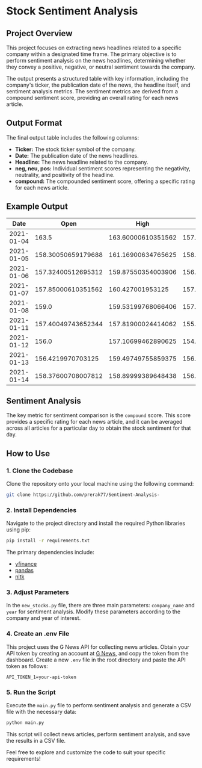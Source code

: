 # Stock Sentiment Analysis

## Project Overview

This project focuses on extracting news headlines related to a specific company within a designated time frame. The primary objective is to perform sentiment analysis on the news headlines, determining whether they convey a positive, negative, or neutral sentiment towards the company.

The output presents a structured table with key information, including the company's ticker, the publication date of the news, the headline itself, and sentiment analysis metrics. The sentiment metrics are derived from a compound sentiment score, providing an overall rating for each news article.

## Output Format

The final output table includes the following columns:

- **Ticker:** The stock ticker symbol of the company.
- **Date:** The publication date of the news headlines.
- **Headline:** The news headline related to the company.
- **neg, neu, pos:** Individual sentiment scores representing the negativity, neutrality, and positivity of the headline.
- **compound:** The compounded sentiment score, offering a specific rating for each news article.

## Example Output

| Date       | Open               | High               | Low                | Close              | Adj Close          | Volume   | Mean   | Max    | Min     |
| ---------- | ------------------ | ------------------ | ------------------ | ------------------ | ------------------ | -------- | ------ | ------ | ------- |
| 2021-01-04 | 163.5              | 163.60000610351562 | 157.2010040283203  | 159.3314971923828  | 159.3314971923828  | 88228000 | 0.4415 | 0.8555 | 0.0     |
| 2021-01-05 | 158.30050659179688 | 161.16900634765625 | 158.2530059814453  | 160.92550659179688 | 160.92550659179688 | 53110000 | 0.3561 | 0.8658 | 0.1779  |
| 2021-01-06 | 157.32400512695312 | 159.87550354003906 | 156.55799865722656 | 156.91900634765625 | 156.91900634765625 | 87896000 | 0.4162 | 0.7096 | 0.0     |
| 2021-01-07 | 157.85000610351562 | 160.427001953125   | 157.75             | 158.10800170898438 | 158.10800170898438 | 70290000 | 0.3094 | 0.8555 | -0.7845 |
| 2021-01-08 | 159.0              | 159.53199768066406 | 157.11000061035156 | 159.13499450683594 | 159.13499450683594 | 70754000 | 0.3158 | 0.7351 | 0.0     |
| 2021-01-11 | 157.40049743652344 | 157.81900024414062 | 155.5              | 155.7104949951172  | 155.7104949951172  | 73668000 | 0.3149 | 0.7096 | -0.0516 |
| 2021-01-12 | 156.0              | 157.10699462890625 | 154.3000030517578  | 156.04150390625    | 156.04150390625    | 70292000 | 0.0772 | 0.5106 | -0.4939 |
| 2021-01-13 | 156.4219970703125  | 159.49749755859375 | 156.10400390625    | 158.29449462890625 | 158.29449462890625 | 66424000 | 0.2294 | 0.7096 | -0.5423 |
| 2021-01-14 | 158.37600708007812 | 158.89999389648438 | 156.0294952392578  | 156.37350463867188 | 156.37350463867188 | 61418000 | 0.1158 | 0.7096 | -0.296  |

## Sentiment Analysis

The key metric for sentiment comparison is the `compound` score. This score provides a specific rating for each news article, and it can be averaged across all articles for a particular day to obtain the stock sentiment for that day.

## How to Use

### 1. Clone the Codebase

Clone the repository onto your local machine using the following command:

```bash
git clone https://github.com/prerak77/Sentiment-Analysis-
```

### 2. Install Dependencies

Navigate to the project directory and install the required Python libraries using pip:

```bash
pip install -r requirements.txt
```

The primary dependencies include:

- [yfinance](https://pypi.org/project/yfinance/)
- [pandas](https://pypi.org/project/pandas/)
- [nltk](https://pypi.org/project/nltk/)

### 3. Adjust Parameters

In the `new_stocks.py` file, there are three main parameters: `company_name` and `year` for sentiment analysis. Modify these parameters according to the company and year of interest.

### 4. Create an .env File

This project uses the G News API for collecting news articles. Obtain your API token by creating an account at [G News](https://gnews.io/), and copy the token from the dashboard. Create a new `.env` file in the root directory and paste the API token as follows:

```env
API_TOKEN_1=your-api-token
```

### 5. Run the Script

Execute the `main.py` file to perform sentiment analysis and generate a CSV file with the necessary data:

```bash
python main.py
```

This script will collect news articles, perform sentiment analysis, and save the results in a CSV file.

Feel free to explore and customize the code to suit your specific requirements!
